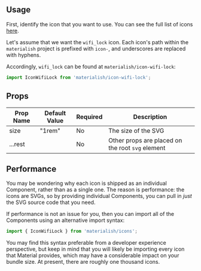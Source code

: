 ## Usage

First, identify the icon that you want to use. You can see the full list of icons
[here](https://material.io/tools/icons/?style=baseline).

Let's assume that we want the `wifi_lock` icon. Each icon's path within the
`materialish` project is prefixed with `icon-`, and underscores are replaced
with hyphens.

Accordingly, `wifi_lock` can be found at `materialish/icon-wifi-lock`:

```jsx
import IconWifiLock from 'materialish/icon-wifi-lock';
```

## Props

| Prop Name | Default Value | Required | Description                                      |
| --------- | ------------- | -------- | ------------------------------------------------ |
| size      | "1rem"        | No       | The size of the SVG                              |
| ...rest   |               | No       | Other props are placed on the root `svg` element |

## Performance

You may be wondering why each icon is shipped as an individual Component, rather
than as a single one. The reason is performance: the icons are SVGs, so by providing individual
Components, you can pull in _just_ the SVG source code that you need.

If performance is not an issue for you, then you can import all of the
Components using an alternative import syntax:

```js
import { IconWifiLock } from 'materialish/icons';
```

You may find this syntax preferable from a developer experience perspective, but keep in mind that you
will likely be importing every icon that Material provides, which may have a considerable impact on your
bundle size. At present, there are roughly one thousand icons.

